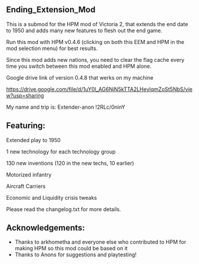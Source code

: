 ## Ending_Extension_Mod
This is a submod for the HPM mod of Victoria 2, that extends the end date to 1950 and adds many new features to flesh out the end game. 

Run this mod with HPM v0.4.6 (clicking on both this EEM and HPM in the mod selection menu) for best results.

Since this mod adds new nations, you need to clear the flag cache every time you switch between this mod enabled and HPM alone.

Google drive link of version 0.4.8 that werks on my machine

https://drive.google.com/file/d/1uY0I_AG6NjN5kTTA2LHeylqmZoSt5NbS/view?usp=sharing

My name and trip is: Extender-anon !2RLc/0ninY 

## Featuring:

Extended play to 1950

1 new technology for each technology group

130 new inventions (120 in the new techs, 10 earlier)

Motorized infantry

Aircraft Carriers

Economic and Liquidity crisis tweaks

Please read the changelog.txt for more details.

## Acknowledgements:

* Thanks to arkhometha and everyone else who contributed to HPM for making HPM so this mod could be based on it
* Thanks to Anons for suggestions and playtesting!
